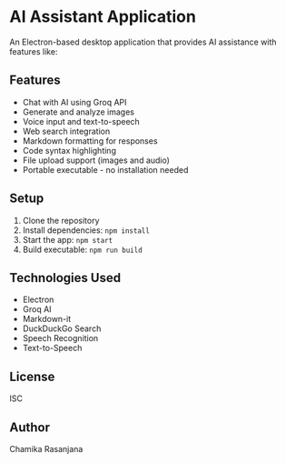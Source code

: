 # AI Assistant Application

An Electron-based desktop application that provides AI assistance with features like:

## Features
- Chat with AI using Groq API
- Generate and analyze images
- Voice input and text-to-speech
- Web search integration
- Markdown formatting for responses
- Code syntax highlighting
- File upload support (images and audio)
- Portable executable - no installation needed

## Setup
1. Clone the repository
2. Install dependencies: `npm install`
3. Start the app: `npm start`
4. Build executable: `npm run build`

## Technologies Used
- Electron
- Groq AI
- Markdown-it
- DuckDuckGo Search
- Speech Recognition
- Text-to-Speech

## License
ISC

## Author
Chamika Rasanjana
